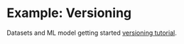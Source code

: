 # Example: Versioning 

Datasets and ML model getting started
[versioning tutorial](https://dvc.org/doc/tutorials/versioning).
